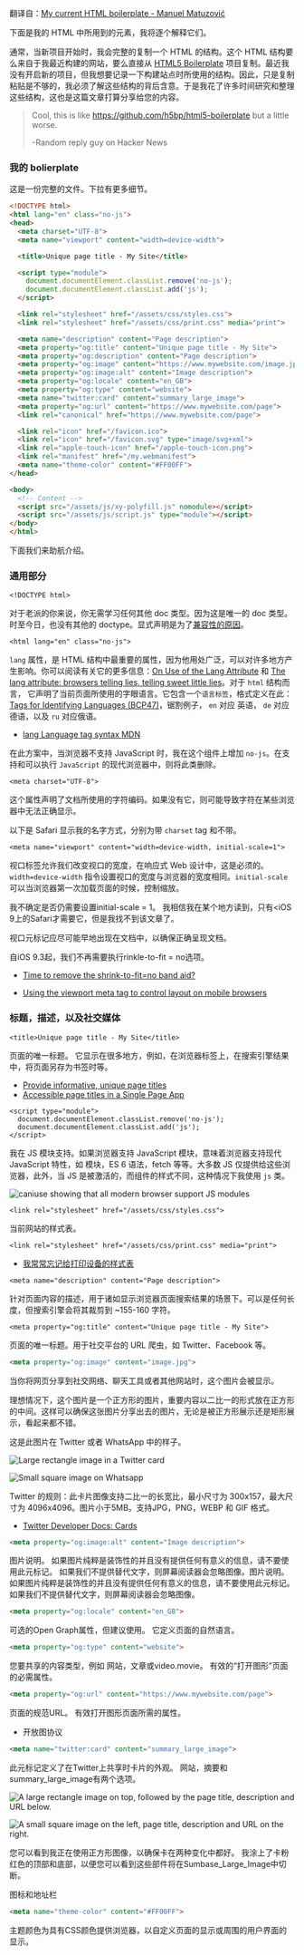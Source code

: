 翻译自：[My current HTML boilerplate - Manuel Matuzović](https://www.matuzo.at/blog/html-boilerplate/)



下面是我的 HTML 中所用到的元素，我将逐个解释它们。



通常，当新项目开始时，我会完整的复制一个 HTML 的结构。这个 HTML 结构要么来自于我最近构建的网站，要么直接从 [HTML5 Boilerplate](https://html5boilerplate.com/) 项目复制。最近我没有开启新的项目，但我想要记录一下构建站点时所使用的结构。因此，只是复制粘贴是不够的，我必须了解这些结构的背后含意。于是我花了许多时间研究和整理这些结构，这也是这篇文章打算分享给您的内容。



> Cool, this is like https://github.com/h5bp/html5-boilerplate but a little worse.
>
> -Random reply guy on Hacker News



### 我的 bolierplate



这是一份完整的文件。下拉有更多细节。



```html
<!DOCTYPE html>
<html lang="en" class="no-js">
<head>
  <meta charset="UTF-8">
  <meta name="viewport" content="width=device-width">

  <title>Unique page title - My Site</title>

  <script type="module">
    document.documentElement.classList.remove('no-js');
    document.documentElement.classList.add('js');
  </script>

  <link rel="stylesheet" href="/assets/css/styles.css">
  <link rel="stylesheet" href="/assets/css/print.css" media="print">

  <meta name="description" content="Page description">
  <meta property="og:title" content="Unique page title - My Site">
  <meta property="og:description" content="Page description">
  <meta property="og:image" content="https://www.mywebsite.com/image.jpg">
  <meta property="og:image:alt" content="Image description">
  <meta property="og:locale" content="en_GB">
  <meta property="og:type" content="website">
  <meta name="twitter:card" content="summary_large_image">
  <meta property="og:url" content="https://www.mywebsite.com/page">
  <link rel="canonical" href="https://www.mywebsite.com/page">

  <link rel="icon" href="/favicon.ico">
  <link rel="icon" href="/favicon.svg" type="image/svg+xml">
  <link rel="apple-touch-icon" href="/apple-touch-icon.png">
  <link rel="manifest" href="/my.webmanifest">
  <meta name="theme-color" content="#FF00FF">
</head>

<body>
  <!-- Content -->
  <script src="/assets/js/xy-polyfill.js" nomodule></script>
  <script src="/assets/js/script.js" type="module"></script>
</body>
</html>
```



下面我们来助航介绍。



### 通用部分



```
<!DOCTYPE html>
```



对于老派的你来说，你无需学习任何其他 doc 类型。因为这是唯一的 doc 类型。时至今日，也没有其他的 doctype。显式声明是为了[兼容性的原因](https://developer.mozilla.org/en-US/docs/Web/HTML/Quirks_Mode_and_Standards_Mode)。



```
<html lang="en" class="no-js">
```



`lang` 属性，是 HTML 结构中最重要的属性，因为他用处广泛，可以对许多地方产生影响。你可以阅读有关它的更多信息：[On Use of the Lang Attribute](https://adrianroselli.com/2015/01/on-use-of-lang-attribute.html) 和 [The lang attribute: browsers telling lies, telling sweet little lies](https://www.matuzo.at/blog/lang-attribute/)。对于 `html` 结构而言， 它声明了当前页面所使用的字眼语言。它包含一个`语言标签`，格式定义在此：[Tags for Identifying Languages (BCP47)](https://www.ietf.org/rfc/bcp/bcp47.txt)，锯割例子， `en` 对应 英语， `de` 对应德语，以及 `ru` 对应俄语。



- [lang Language tag syntax MDN](https://developer.mozilla.org/en-US/docs/Web/HTML/Global_attributes/lang)

在此方案中，当浏览器不支持 JavaScript 时，我在这个组件上增加 `no-js`。在支持和可以执行 `JavaScript` 的现代浏览器中，则将此类删除。



```
<meta charset="UTF-8">
```



这个属性声明了文档所使用的字符编码。如果没有它，则可能导致字符在某些浏览器中无法正确显示。



以下是 Safari 显示我的名字方式，分别为带 `charset` tag 和不带。



```
<meta name="viewport" content="width=device-width, initial-scale=1">
```



视口标签允许我们改变视口的宽度，在响应式 Web 设计中，这是必须的。`width=device-width` 指令设置视口的宽度与浏览器的宽度相同。`initial-scale` 可以当浏览器第一次加载页面的时候，控制缩放。



我不确定是否仍需要设置initial-scale = 1。 我相信我在某个地方读到，只有<iOS 9上的Safari才需要它，但是我找不到该文章了。



视口元标记应尽可能早地出现在文档中，以确保正确呈现文档。



自iOS 9.3起，我们不再需要执行rinkle-to-fit = no选项。

- [Time to remove the shrink-to-fit=no band aid?](https://www.scottohara.me/blog/2018/12/11/shrink-to-fit.html)

- [Using the viewport meta tag to control layout on mobile browsers](https://developer.mozilla.org/en-US/docs/Web/HTML/Viewport_meta_tag)



### 标题，描述，以及社交媒体



```
<title>Unique page title - My Site</title>
```



页面的唯一标题。 它显示在很多地方，例如，在浏览器标签上，在搜索引擎结果中，将页面另存为书签时等。



- [Provide informative, unique page titles](https://www.w3.org/WAI/tips/writing/#provide-informative-unique-page-titles)
- [Accessible page titles in a Single Page App](https://hiddedevries.nl/en/blog/2018-07-19-accessible-page-titles-in-a-single-page-app)



```
<script type="module">
  document.documentElement.classList.remove('no-js');
  document.documentElement.classList.add('js');
</script>
```



我在 JS 模块支持。如果浏览器支持 JavaScript 模块，意味着浏览器支持现代 JavaScript 特性，如 模块，ES 6 语法，fetch 等等。大多数 JS 仅提供给这些浏览器，此外，当 JS 是被激活的，而组件的样式不同，这种情况下我使用 `js` 类。



![caniuse showing that all modern browser support JS modules](https://www.matuzo.at/images/caniuse_jsmodules750.png)



```
<link rel="stylesheet" href="/assets/css/styles.css">
```

当前网站的样式表。



```
<link rel="stylesheet" href="/assets/css/print.css" media="print">
```

- [我常常忘记给打印设备的样式表](https://www.matuzo.at/blog/i-totally-forgot-about-print-style-sheets/)



```
<meta name="description" content="Page description">
```



针对页面内容的描述，用于诸如显示浏览器页面搜索结果的场景下。可以是任何长度，但搜索引擎会将其裁剪到 ~155-160 字符。



```
<meta property="og:title" content="Unique page title - My Site">
```



页面的唯一标题。用于社交平台的 URL 爬虫，如 Twitter、Facebook 等。



```html
<meta property="og:image" content="image.jpg">
```



当你将网页分享到社交网络、聊天工具或者其他网站时，这个图片会被显示。



理想情况下，这个图片是一个正方形的图片，重要内容以二比一的形式放在正方形的中间。这样可以确保这张图片分享出去的图片，无论是被正方形展示还是矩形展示，看起来都不错。



这是此图片在 Twitter 或者 WhatsApp 中的样子。



![Large rectangle image in a Twitter card](https://www.matuzo.at/images/htmldoc_tw500.png)



![Small square image on Whatsapp](https://www.matuzo.at/images/htmldoc_wa500.png)



Twitter 的规则：此卡片图像支持二比一的长宽比，最小尺寸为 300x157，最大尺寸为 4096x4096。图片小于5MB。支持JPG，PNG，WEBP 和 GIF 格式。



- [Twitter Developer Docs: Cards](https://developer.twitter.com/en/docs/twitter-for-websites/cards/overview/summary-card-with-large-image)



```html
<meta property="og:image:alt" content="Image description">
```



图片说明。 如果图片纯粹是装饰性的并且没有提供任何有意义的信息，请不要使用此元标记。 如果我们不提供替代文字，则屏幕阅读器会忽略图像。图片说明。 如果图片纯粹是装饰性的并且没有提供任何有意义的信息，请不要使用此元标记。 如果我们不提供替代文字，则屏幕阅读器会忽略图像。



```html
<meta property="og:locale" content="en_GB">
```



可选的Open Graph属性，但建议使用。 它定义页面的自然语言。



```html
<meta property="og:type" content="website">
```



您要共享的内容类型，例如 网站，文章或video.movie。 有效的“打开图形”页面的必需属性。



```html
<meta property="og:url" content="https://www.mywebsite.com/page">
```



页面的规范URL。 有效打开图形页面所需的属性。



- 开放图协议



```html
<meta name="twitter:card" content="summary_large_image">
```



此元标记定义了在Twitter上共享时卡片的外观。 网站，摘要和summary_large_image有两个选项。



![A large rectangle image on top, followed by the page title, description and URL below.](https://www.matuzo.at/images/htmldoc_summary-large500.png)



![A small square image on the left, page title, description and URL on the right.](https://www.matuzo.at/images/htmldoc_summary500.png)



您可以看到我正在使用正方形图像，以确保卡在两种变化中都好。 我涂上了卡粉红色的顶部和底部，以便您可以看到这些部件将在Sumbase_Large_Image中切断。



图标和地址栏



```html
<meta name="theme-color" content="#FF00FF">
```





主题颜色为具有CSS颜色提供浏览器，以自定义页面的显示或周围的用户界面的显示。